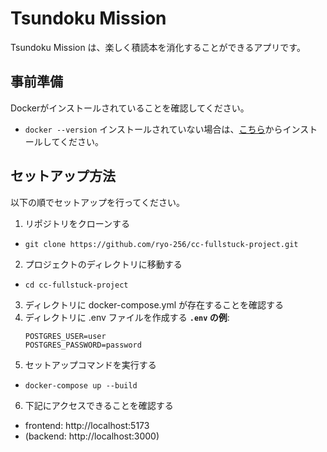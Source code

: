 # Tsundoku Mission

Tsundoku Mission は、楽しく積読本を消化することができるアプリです。


## 事前準備

Dockerがインストールされていることを確認してください。
- ` docker --version `
インストールされていない場合は、[こちら](https://docs.docker.com/get-docker/)からインストールしてください。


## セットアップ方法

以下の順でセットアップを行ってください。

1. リポジトリをクローンする
- ` git clone https://github.com/ryo-256/cc-fullstuck-project.git `
2. プロジェクトのディレクトリに移動する
- ` cd cc-fullstuck-project `
3. ディレクトリに docker-compose.yml が存在することを確認する
4. ディレクトリに .env ファイルを作成する
    **`.env` の例**:
    ```.env
    POSTGRES_USER=user
    POSTGRES_PASSWORD=password
    ```
5. セットアップコマンドを実行する
- ` docker-compose up --build `
6. 下記にアクセスできることを確認する
- frontend: http://localhost:5173
- (backend: http://localhost:3000)
